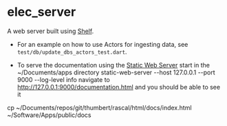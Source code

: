 # elec_server

A web server built using [Shelf](https://pub.dartlang.org/packages/shelf).

- For an example on how to use Actors for ingesting data, 
  see `test/db/update_dbs_actors_test.dart`.

- To serve the documentation using the [Static Web Server](https://static-web-server.net/) 
  start in the ~/Documents/apps directory
  static-web-server --host 127.0.0.1 --port 9000 --log-level info 
  navigate to http://127.0.0.1:9000/documentation.html and you should be able to see it


cp ~/Documents/repos/git/thumbert/rascal/html/docs/index.html ~/Software/Apps/public/docs   